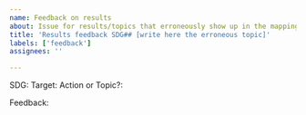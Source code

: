 ```yaml
---
name: Feedback on results
about: Issue for results/topics that erroneously show up in the mappings
title: 'Results feedback SDG## [write here the erroneous topic]'
labels: ['feedback']
assignees: ''

---
```


SDG:
Target:
Action or Topic?:

Feedback:
